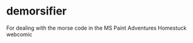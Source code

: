 demorsifier
===========

For dealing with the morse code in the MS Paint Adventures Homestuck webcomic
